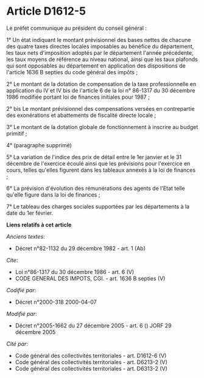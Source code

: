 # Article D1612-5

Le préfet communique au président du conseil général : 

1° Un état indiquant le montant prévisionnel des bases nettes de chacune des quatre taxes directes locales imposables au
bénéfice du département, les taux nets d'imposition adoptés par le département l'année précédente, les taux moyens de
référence au niveau national, ainsi que les taux plafonds qui sont opposables au département en application des dispositions
de l'article 1636 B septies du code général des impôts ; 

2° Le montant de la dotation de compensation de la taxe professionnelle en application du IV et IV bis de l'article 6 de la
loi n° 86-1317 du 30 décembre 1986 modifiée portant loi de finances initiales pour 1987 ; 

2° bis Le montant prévisionnel des compensations versées en contrepartie des exonérations et abattements de fiscalité directe
locale ; 

3° Le montant de la dotation globale de fonctionnement à inscrire au budget primitif ; 

4° (paragraphe supprimé) 

5° La variation de l'indice des prix de détail entre le 1er janvier et le 31 décembre de l'exercice écoulé ainsi que les
prévisions pour l'exercice en cours, telles qu'elles figurent dans les tableaux annexés à la loi de finances ; 

6° La prévision d'évolution des rémunérations des agents de l'Etat telle qu'elle figure dans la loi de finances ; 

7° Le tableau des charges sociales supportées par les départements à la date du 1er février.

**Liens relatifs à cet article**

_Anciens textes_:

  - Décret n°82-1132 du 29 décembre 1982 - art. 1 (Ab)

_Cite_:

  - Loi n°86-1317 du 30 décembre 1986 - art. 6 (V)
  - CODE GENERAL DES IMPOTS, CGI. - art. 1636 B septies (V)

_Codifié par_:

  - Décret n°2000-318 2000-04-07

_Modifié par_:

  - Décret n°2005-1662 du 27 décembre 2005 - art. 6 () JORF 29 décembre 2005

_Cité par_:

  - Code général des collectivités territoriales - art. D1612-6 (V)
  - Code général des collectivités territoriales - art. D6213-2 (V)
  - Code général des collectivités territoriales - art. D6313-2 (V)
